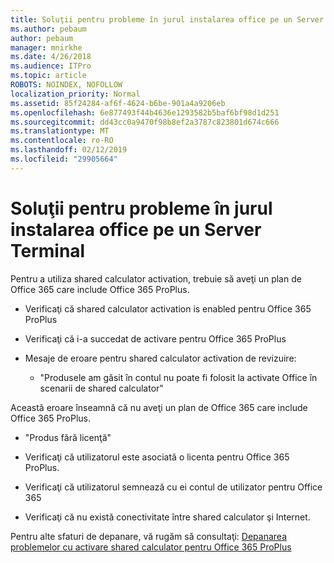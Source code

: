 ```yaml
---
title: Soluţii pentru probleme în jurul instalarea office pe un Server Terminal
ms.author: pebaum
author: pebaum
manager: mnirkhe
ms.date: 4/26/2018
ms.audience: ITPro
ms.topic: article
ROBOTS: NOINDEX, NOFOLLOW
localization_priority: Normal
ms.assetid: 85f24284-af6f-4624-b6be-901a4a9206eb
ms.openlocfilehash: 6e877493f44b4636e1293582b5baf6bf98d1d251
ms.sourcegitcommit: dd43cc0a9470f98b8ef2a3787c823801d674c666
ms.translationtype: MT
ms.contentlocale: ro-RO
ms.lasthandoff: 02/12/2019
ms.locfileid: "29905664"
---
```

# <a name="solutions-for-issues-around-installing-office-on-a-terminal-server"></a>Soluţii pentru probleme în jurul instalarea office pe un Server Terminal

Pentru a utiliza shared calculator activation, trebuie să aveţi un plan de Office 365 care include Office 365 ProPlus.
  
- Verificaţi că shared calculator activation is enabled pentru Office 365 ProPlus
    
- Verificaţi că i-a succedat de activare pentru Office 365 ProPlus
    
- Mesaje de eroare pentru shared calculator activation de revizuire:
    
  - "Produsele am găsit în contul nu poate fi folosit la activate Office în scenarii de shared calculator"
  
Această eroare înseamnă că nu aveţi un plan de Office 365 care include Office 365 ProPlus.
    
  - "Produs fără licenţă"
    
  - Verificaţi că utilizatorul este asociată o licenta pentru Office 365 ProPlus.
    
  - Verificaţi că utilizatorul semnează cu ei contul de utilizator pentru Office 365
    
  - Verificaţi că nu există conectivitate între shared calculator şi Internet.
    
Pentru alte sfaturi de depanare, vă rugăm să consultaţi: [Depanarea problemelor cu activare shared calculator pentru Office 365 ProPlus](https://docs.microsoft.com/DeployOffice/troubleshoot-issues-with-shared-computer-activation-for-office-365-proplus)
  

